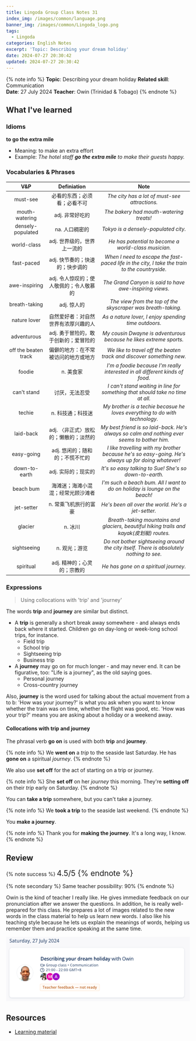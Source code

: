 ```yaml
---
title: Lingoda Group Class Notes 31
index_img: /images/common/language.png
banner_img: /images/common/Lingoda_logo.png
tags:
  - Lingoda
categories: English Notes
excerpt: 'Topic: Describing your dream holiday'
date: 2024-07-27 20:30:42
updated: 2024-07-27 20:30:42
---
```


{% note info %}
**Topic**: Describing your dream holiday
**Related skill**: Communication  
**Date**: 27 July 2024
**Teacher**: Owin (Trinidad & Tobago)
{% endnote %}

## What I've learned

### Idioms
**to go the extra mile**
- Meaning: to make an extra effort
- Example: *The hotel staff **go the extra mile** to make their guests happy.*

### Vocabularies & Phrases

|         V&P          |               Definiation               |                                                Note                                                |
| :------------------: | :-------------------------------------: | :------------------------------------------------------------------------------------------------: |
|       must-see       |      必看的东西；必须看；必看不可       |                           *The city has a lot of must-see attractions.*                            |
|    mouth-watering    |             adj.	非常好吃的             |                              *The bakery had mouth-watering treats!*                               |
|  densely-populated   |             na.	人口稠密的              |                                *Tokyo is a densely-populated city.*                                |
|     world-class      |       adj. 世界级的，世界上一流的       |                        *He has potential to become a world-class musician.*                        |
|      fast-paced      |     adj. 快节奏的；快速的；快步调的     |   *When I need to escape the fast-paced life in the city, I take the train to the countryside.*    |
|    awe-inspiring     | adj.	令人惊叹的；使人敬佩的；令人敬慕的 |                      *The Grand Canyon is said to have awe-inspiring views.*                       |
|    breath-taking     |               adj. 惊人的               |                    *The view from the top of the skyscraper was breath-taking.*                    |
|     nature lover     |  自然爱好者：对自然世界有浓厚兴趣的人   |                        *As a nature lover, I enjoy spending time outdoors.*                        |
|     adventurous      |  adj. 勇于冒险的，敢于创新的；爱冒险的  |                 *My cousin Dwayne is adventurous because he likes extreme sports.*                 |
| off the beaten track |  偏僻的地方：在不常被访问的地方或地方   |                *We like to travel off the beaten track and discover something new.*                |
|        foodie        |                n.	美食家                |            *I'm a foodie because I'm really interested in all different kinds of food.*            |
|     can't stand      |             讨厌，无法忍受              |           *I can't stand waiting in line for something that should take no time at all.*           |
|        techie        |            n.	科技通；科技迷            |            *My brother is a techie becasue he loves everything to do with technology.*             |
|      laid-back       |  adj.	〈非正式〉放松的；懒散的；淡然的  |    *My best friend is so laid-back. He's always so calm and nothing ever seems to bother him.*     |
|      easy-going      |     adj.	悠闲的；随和的；不慌不忙的     | *I like travelling with my brother because he's so easy-going. He's always up for doing whatever!* |
|    down-to-earth     |           adj. 实际的；现实的           |                       *It's so easy talking to Sue! She's so down-to-earth.*                       |
|      beach bum       |   海滩迷；海滩小混混；经常光顾沙滩者    |            *I'm such a beach bum. All I want to do on holiday is lounge on the beach!*             |
|      jet-setter      |          n.	常乘飞机旅行的富豪          |                         *He's been all over the world. He's a jet-setter.*                         |
|       glacier        |                 n.	冰川                 |     *Breath-taking mountains and glaciers, beautiful hiking trails and kayak(皮划艇) routes.*      |
|     sightseeing      |              n.	观光；游览              |      *Do not bother sightseeing around the city itself. There is absolutely nothing to see.*       |
|      spiritual       |       adj.	精神的；心灵的；宗教的       |                               *He has gone on a spiritual journey.*                                |


### Expressions
> Using collocations with 'trip' and 'journey'

The words **trip** and **journey** are similar but distinct.

- A **trip** is generally a short break away somewhere - and always ends back where it started. Children go on day-long or week-long school trips, for instance.
  - Field trip
  - School trip
  - Sightseeing trip
  - Business trip
- A **journey** may go on for much longer - and may never end. It can be figurative, too: "Life is a journey", as the old saying goes.
  - Personal journey
  - Cross-country journey

Also, **journey** is the word used for talking about the actual movement from a to b: 'How was your journey?' is what you ask when you want to know whether the train was on time, whether the flight was good, etc. 'How was your trip?' means you are asking about a holiday or a weekend away.

 

#### Collocations with trip and journey
The phrasal verb **go on** is used with both **trip** and **journey**.

{% note info %}
We **went on** a *trip* to the seaside last Saturday.
He has **gone on** a spiritual *journey*.
{% endnote %}

We also use **set off** for the act of starting on a trip or journey.

{% note info %}
She **set off** on her *journey* this morning.
They're **setting off** on their *trip* early on Saturday.
{% endnote %}

You can **take a trip** somewhere, but you can't take a journey.

{% note info %}
We **took a trip** to the seaside last weekend.
{% endnote %}

You **make a journey**.

{% note info %}
Thank you for **making the journey**. It's a long way, I know.
{% endnote %}

## Review

{% note success %}
<span style="font-size:1.5em;">
4.5/5
<span>
{% endnote %}

{% note secondary %}
<span style="font-size:1em;">
Same teacher possibility: 90%
<span>
{% endnote %}

Owin is the kind of teacher I really like. He gives immediate feedback on our pronunciation after we answer the questions. In addition, he is really well-prepared for this class. He prepares a lot of images related to the new words in the class material to help us learn new words. I also like his teaching style because he lets us explain the meanings of words, helping us remember them and practice speaking at the same time.

![](../images/2024.07/lingoda_31.png)

## Resources
- [Learning material](https://learn.lingoda.com/english/learning-materials/669bb40487689/download)
